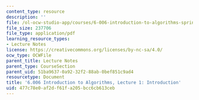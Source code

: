 ```yaml
---
content_type: resource
description: ''
file: /ol-ocw-studio-app/courses/6-006-introduction-to-algorithms-spring-2020/477c78e0af2df61fa205bcc6cb613ceb_MIT6_006S20_lec1.pdf
file_size: 237706
file_type: application/pdf
learning_resource_types:
- Lecture Notes
license: https://creativecommons.org/licenses/by-nc-sa/4.0/
ocw_type: OCWFile
parent_title: Lecture Notes
parent_type: CourseSection
parent_uid: 51ba9637-0a92-32f2-88ab-0bef851c9ad4
resourcetype: Document
title: '6.006 Introduction to Algorithms, Lecture 1: Introduction'
uid: 477c78e0-af2d-f61f-a205-bcc6cb613ceb
---
```

